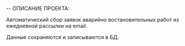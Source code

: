 -- ОПИСАНИЕ ПРОЕКТА:

Автоматический сбор заявок аварийно востановительных работ из ежедневной
рассылки на email.

Данные сохраняются и записываются в БД.